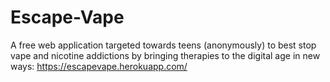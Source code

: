 # Escape-Vape
A free web application targeted towards teens (anonymously) to best stop vape and nicotine addictions by bringing therapies to the digital age in new ways:
https://escapevape.herokuapp.com/
